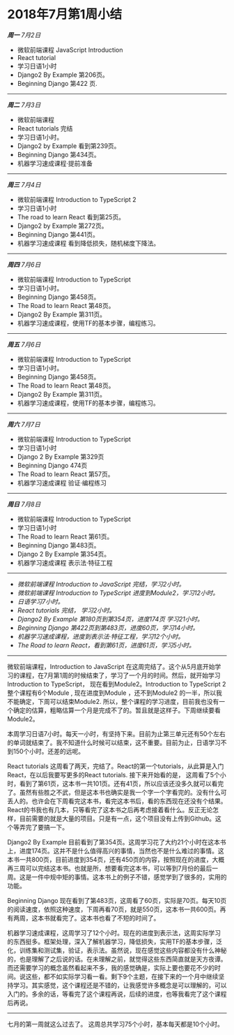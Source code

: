 2018年7月第1周小结
================

***周一***
*7月2日* 
- 微软前端课程 JavaScript Introduction
- React tutorial
- 学习日语1小时
- Django2 By Example 第206页。
- Beginning Django 第422 页.  
***
***周二***
*7月3日*
- 微软前端课程 
- React tutorials 完结
- 学习日语1小时。
- Django2 by Example 看到第239页。
- Beginning Django 第434页。
- 机器学习速成课程·提前准备
***
***周三***
*7月4日*
- 微软前端课程 Introduction to TypeScript 2
- 学习日语1小时
- The road to learn React 看到第25页。
- Django2 by Example 第272页。
- Beginning Django 第441页。
- 机器学习速成课程 看到降低损失，随机梯度下降法。
***
***周四***
*7月6日*
- 微软前端课程 Introduction to TypeScript
- 学习日语1小时。
- Beginning Django 第458页。
- The Road to learn React 第48页。
- Django2 By Example 第311页。
- 机器学习速成课程，使用TF的基本步骤，编程练习。
***
***周五***
*7月6日*
- 微软前端课程 Introduction to TypeScript
- 学习日语1小时。
- Beginning Django 第458页。
- The Road to learn React 第48页。
- Django2 By Example 第311页。
- 机器学习速成课程，使用TF的基本步骤，编程练习。
***
***周六***
*7月7日*
- 微软前端课程 Introduction to TypeScript 
- 学习日语1小时
- Django 2 By Example 第329页
- Beginning Django 474页
- The Road to learn React 第57页。
- 机器学习速成课程 验证·编程练习
***
***周日***
*7月8日*
- 微软前端课程 Introduction to TypeScript
- 学习日语1小时
- The Road to learn React 第61页。
- Beginning Django 第483页。
- Django 2 By Example 第354页。
- 机器学习速成课程 表示法·特征工程
***

- *微软前端课程 Introduction to JavaScript 完结，学习2小时。*
- *微软前端课程 Introduction to TypeScript 进度到Module2，学习12小时。*
- *日语学习7小时。*
- *React tutorials 完结， 学习2小时。*
- *Django2 By Example 第180页到第354页，进度174页 学习21小时。*
- *Beginning Django 第422页到第483页，进度60页，学习14小时。*
- *机器学习速成课程，进度到表示法·特征工程，学习12个小时。*
- *The Road to learn React，看到第61页，进度61页，学习5小时。*
***


微软前端课程，Introduction to JavaScript 在这周完结了。这个从5月底开始学习的课程，在7月第1周的时候结束了，学习了一个月的时间。然后，就开始学习Introduction to TypeScript， 现在看到Module2。Introduction to TypeScript 2 整个课程有6个Module , 现在进度到Module ，还不到Module2 的一半，所以我不能确定，下周可以结束Module2. 所以，整个课程的学习进度，目前我也没有一个确定的估算，粗略估算一个月是完成不了的。暂且就是这样子。下周继续要看Module2。


本周学习日语7小时。每天一小时，有坚持下来。目前为止第三单元还有50个左右的单词就结束了。我不知道什么时候可以结束，这不重要。目前为止，日语学习不到150个小时。还差的远呢。


React tutorials 这周看了两天，完结了。React的第一个tutorials，从此算是入门React，在以后我要写更多的React tutorials. 接下来开始看的是<The Road to learn React>， 这周看了5个小时，看到了第61页，这本书一共101页。还有41页，所以应该还没多久就可以看完了。虽然有些胜之不武，但是这本书也确实是我一个字一个字看完的。没有什么可丢人的。也许会在下周看完这本书，看完这本书后，看的东西现在还没有个结果。React的书我也有几本，只等看完了这本书之后再考虑接着看什么。反正无论怎样，目前需要的就是大量的项目。只是有一点，这个项目没有上传到Github。这个等弄完了要搞一下。


Django2 By Example 目前看到了第354页。这周学习花了大约21个小时在这本书上，进度174页。这并不是什么值得高兴的事情，当然也不是什么难过的事情。这本书一共800页，目前进度到354页，还有450页的内容，按照现在的进度，大概再三周可以完结这本书。也就是所，想要看完这本书，可以等到7月份的最后一周。这是一件中规中矩的事情。这本书上的例子不错，感觉学到了很多的，实用的功能。


Beginning Django 现在看到了第483页，这周看了60页，实际是70页。每天10页的阅读速度，依照这种速度，下周再看70页，就是550页，这本书一共600页。再有两周，这本书就看完了。这本书也看了不短的时间了。


机器学习速成课程，这周学习了12个小时。现在的进度到表示法，这周实际学习的东西挺多。框架处理，深入了解机器学习，降低损失，实用TF的基本步骤，泛化，训练集和测试集，验证，表示法。虽然说，现在感觉这些内容都没有什么神秘的，也是理解了之后说的话。在未理解之前，就觉得这些东西简直就是天方夜谭。而还需要学习的概念虽然看起来不多，我的感觉确是，实际上要也要花不少的时间。说这些，都不如实际学习看一看。剩下9个主题，在接下来的一个月中继续坚持学习。其实感觉，这个课程还是不错的，让我感觉许多概念是可以理解的，可以入门的。多余的话，等看完了这个课程再说，后续的进度，也等我看完了这个课程后再说。

***
七月的第一周就这么过去了。
这周总共学习75个小时，基本每天都是10个小时。

